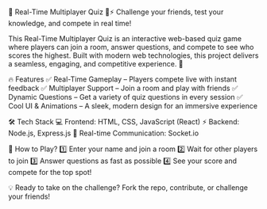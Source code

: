 🎯 Real-Time Multiplayer Quiz 🧠⚡
Challenge your friends, test your knowledge, and compete in real time!

This Real-Time Multiplayer Quiz is an interactive web-based quiz game where players can join a room, answer questions, and compete to see who scores the highest. Built with modern web technologies, this project delivers a seamless, engaging, and competitive experience. 🚀

🔥 Features
✅ Real-Time Gameplay – Players compete live with instant feedback
✅ Multiplayer Support – Join a room and play with friends
✅ Dynamic Questions – Get a variety of quiz questions in every session
✅ Cool UI & Animations – A sleek, modern design for an immersive experience

🛠 Tech Stack
💻 Frontend: HTML, CSS, JavaScript (React)
⚡ Backend: Node.js, Express.js
🔌 Real-time Communication: Socket.io

🚀 How to Play?
1️⃣ Enter your name and join a room
2️⃣ Wait for other players to join
3️⃣ Answer questions as fast as possible
4️⃣ See your score and compete for the top spot!

💡 Ready to take on the challenge? Fork the repo, contribute, or challenge your friends!


